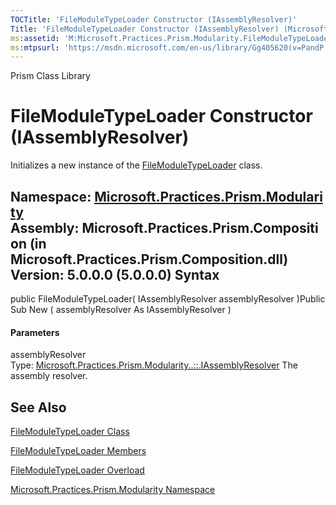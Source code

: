 ```yaml
---
TOCTitle: 'FileModuleTypeLoader Constructor (IAssemblyResolver)'
Title: 'FileModuleTypeLoader Constructor (IAssemblyResolver) (Microsoft.Practices.Prism.Modularity)'
ms:assetid: 'M:Microsoft.Practices.Prism.Modularity.FileModuleTypeLoader.\#ctor(Microsoft.Practices.Prism.Modularity.IAssemblyResolver)'
ms:mtpsurl: 'https://msdn.microsoft.com/en-us/library/Gg405620(v=PandP.50)'
---
```


Prism Class Library

FileModuleTypeLoader Constructor (IAssemblyResolver)
====================================================

Initializes a new instance of the [FileModuleTypeLoader](https://msdn.microsoft.com/t:microsoft.practices.prism.modularity.filemoduletypeloader) class.

**Namespace:** [Microsoft.Practices.Prism.Modularity](https://msdn.microsoft.com/n:microsoft.practices.prism.modularity)
**Assembly:** Microsoft.Practices.Prism.Composition (in Microsoft.Practices.Prism.Composition.dll) Version: 5.0.0.0 (5.0.0.0)
Syntax
------

<span id="syntaxToggle"></span>public FileModuleTypeLoader( IAssemblyResolver assemblyResolver )Public Sub New ( assemblyResolver As IAssemblyResolver )
#### Parameters

assemblyResolver  
Type: [Microsoft.Practices.Prism.Modularity..::.IAssemblyResolver](https://msdn.microsoft.com/t:microsoft.practices.prism.modularity.iassemblyresolver)
The assembly resolver.

See Also
--------

<span id="seeAlsoToggle"></span>
[FileModuleTypeLoader Class](https://msdn.microsoft.com/t:microsoft.practices.prism.modularity.filemoduletypeloader)

[FileModuleTypeLoader Members](https://msdn.microsoft.com/allmembers.t:microsoft.practices.prism.modularity.filemoduletypeloader)

[FileModuleTypeLoader Overload](https://msdn.microsoft.com/overload:microsoft.practices.prism.modularity.filemoduletypeloader.)

[Microsoft.Practices.Prism.Modularity Namespace](https://msdn.microsoft.com/n:microsoft.practices.prism.modularity)
